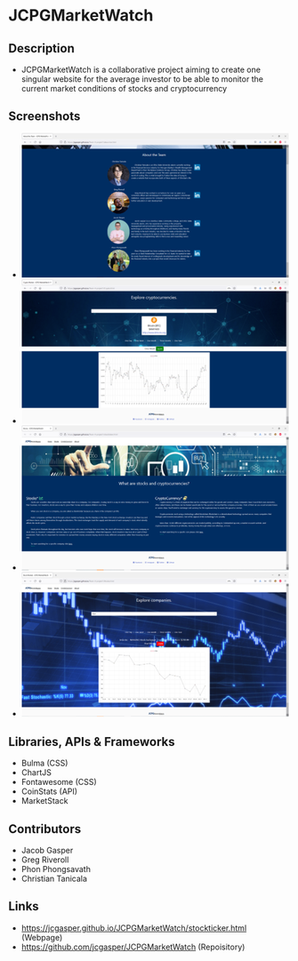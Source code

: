 
# JCPGMarketWatch

## Description
- JCPGMarketWatch is a collaborative project aiming to create one singular website for the average investor to be able to monitor the current market conditions of stocks and cryptocurrency

## Screenshots
- ![](assets/Photos/Aboutme.PNG)
- ![](assets/Photos/Crypto.PNG)
- ![](assets/Photos/Home.PNG)
- ![](assets/Photos/Stocks.PNG)

## Libraries, APIs & Frameworks
- Bulma (CSS)
- ChartJS
- Fontawesome (CSS)
- CoinStats (API)
- MarketStack

## Contributors
- Jacob Gasper
- Greg Riveroll
- Phon Phongsavath
- Christian Tanicala

## Links
- https://jcgasper.github.io/JCPGMarketWatch/stockticker.html (Webpage)
- https://github.com/jcgasper/JCPGMarketWatch (Repoisitory)
